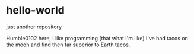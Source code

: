 # hello-world

just another repository

Humble0102 here, I like programming (that what I'm like) 
I've had tacos on the moon and find then far superior to Earth tacos.
